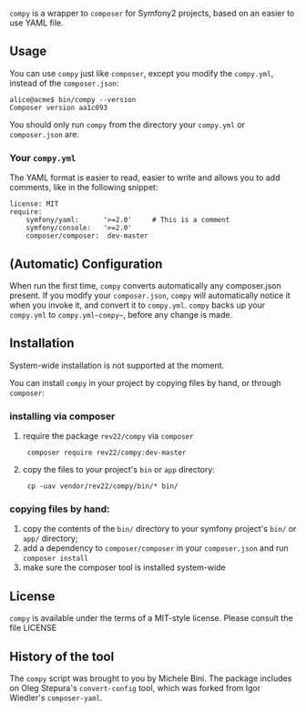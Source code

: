 `compy` is a wrapper to `composer` for Symfony2 projects, based on an
easier to use YAML file.

## Usage

You can use `compy` just like `composer`, except you modify the
`compy.yml`, instead of the `composer.json`:

    alice@acme$ bin/compy --version
    Composer version aa1c093

You should only run `compy` from the directory your `compy.yml` or `composer.json` are.
    
### Your `compy.yml`

The YAML format is easier to read, easier to write
and allows you to add comments, like in the following snippet:

    license: MIT
    require:
        symfony/yaml:      '>=2.0'     # This is a comment
        symfony/console:   '>=2.0'
        composer/composer:  dev-master

## (Automatic) Configuration

When run the first time, `compy` converts automatically any composer.json present.
If you modify your `composer.json`, `compy` will automatically notice
it when you invoke it, and convert it to `compy.yml`. `compy` backs up
your `compy.yml` to `compy.yml~compy~`, before any change is made. 

## Installation

System-wide installation is not supported at the moment.

You can install `compy` in your project by copying files by hand, or through `composer`:

### installing via composer
1. require the package `rev22/compy` via `composer`

        composer require rev22/compy:dev-master

2. copy the files to your project's `bin` or `app` directory:

        cp -uav vendor/rev22/compy/bin/* bin/

### copying files by hand:
1. copy the contents of the `bin/` directory to your symfony project's `bin/` or `app/` directory;
2. add a dependency to `composer/composer` in your `composer.json` and run `composer install`
3. make sure the composer tool is installed system-wide

## License

`compy` is available under the terms of a MIT-style license.   Please consult the file LICENSE

## History of the tool

The `compy` script was brought to you by Michele Bini.
The package includes on Oleg Stepura's `convert-config` tool, which was forked from Igor Wiedler's `composer-yaml`.


